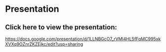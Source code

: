 # Presentation

## Click here to view the presentation:

https://docs.google.com/presentation/d/1LLNBGcO7_rVMl4HL5fFqMC995xkXVXq9OZnrZKZEjkc/edit?usp=sharing